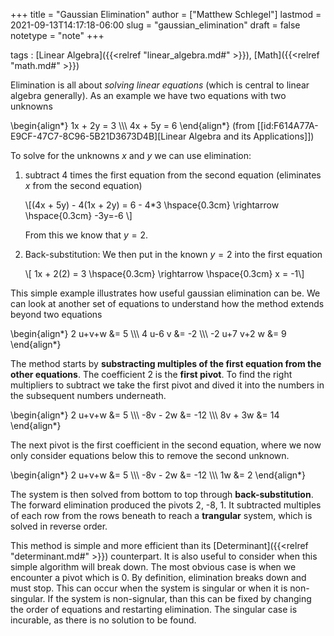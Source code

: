 +++
title = "Gaussian Elimination"
author = ["Matthew Schlegel"]
lastmod = 2021-09-13T14:17:18-06:00
slug = "gaussian_elimination"
draft = false
notetype = "note"
+++

tags
: [Linear Algebra]({{<relref "linear_algebra.md#" >}}), [Math]({{<relref "math.md#" >}})

Elimination is all about _solving linear equations_ (which is central to linear algebra generally). As an example we have two equations with two unknowns

\begin{align\*}
	1x + 2y = 3 \\\\\\
	4x + 5y = 6
\end{align\*} (from [[id:F614A77A-E9CF-47C7-8C96-5B21D3673D4B][Linear Algebra and its Applications]])

To solve for the unknowns $x$ and $y$ we can use elimination:

1. subtract 4 times the first equation from the second equation (eliminates $x$ from the second equation)

   \\[(4x + 5y) - 4(1x + 2y) = 6 - 4\*3 \hspace{0.3cm} \rightarrow \hspace{0.3cm} -3y=-6 \\]

   From this we know that $y=2$.

2. Back-substitution: We then put in the known $y=2$ into the first equation

   \\[ 1x + 2(2) = 3 \hspace{0.3cm} \rightarrow \hspace{0.3cm} x = -1\\]


This simple example illustrates how useful gaussian elimination can be. We can look at another set of equations to understand how the method extends beyond two equations

\begin{align\*}
2 u+v+w &= 5 \\\\\\
4 u-6 v &= -2 \\\\\\
-2 u+7 v+2 w &= 9
\end{align\*}

The method starts by **substracting multiples of the first equation from the other equations**. The coefficient 2 is the **first pivot**. To find the right multipliers to subtract we take the first pivot and dived it into the numbers in the subsequent numbers underneath.

\begin{align\*}
2 u+v+w &= 5 \\\\\\
-8v - 2w &= -12 \\\\\\
8v + 3w &= 14
\end{align\*}

The next pivot is the first coefficient in the second equation, where we now only consider equations below this to remove the second unknown.

\begin{align\*}
2 u+v+w &= 5 \\\\\\
-8v - 2w &= -12 \\\\\\
1w &= 2
\end{align\*}

The system is then solved from bottom to top through **back-substitution**. The forward elimination produced the pivots 2, -8, 1. It subtracted multiples of each row from the rows beneath to reach a **trangular** system, which is solved in reverse order.

This method is simple and more efficient than its [Determinant]({{<relref "determinant.md#" >}}) counterpart. It is also useful to consider when this simple algorithm will break down. The most obvious case is when we encounter a pivot which is 0. By definition, elimination breaks down and must stop. This can occur when the system is singular or when it is non-singular. If the system is non-signular, than this can be fixed by changing the order of equations and restarting elimination. The singular case is incurable, as there is no solution to be found.
